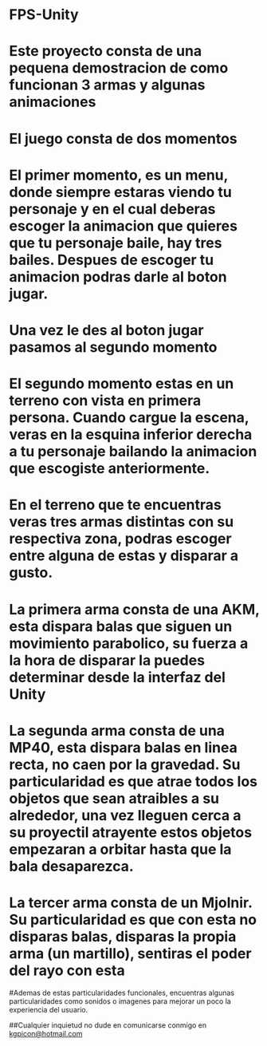 # FPS-Unity
#
# Este proyecto consta de una pequena demostracion de como funcionan 3 armas y algunas animaciones 
#
# El juego consta de dos momentos
#
# El primer momento, es un menu, donde siempre estaras viendo tu personaje y en el cual deberas escoger la animacion que quieres que tu personaje baile,      hay tres bailes. Despues de escoger tu animacion podras darle al boton jugar.
#
# Una vez le des al boton jugar pasamos al segundo momento
#
# El segundo momento estas en un terreno con vista en primera persona. Cuando cargue la escena, veras en la esquina inferior derecha a tu personaje bailando la animacion que escogiste anteriormente.
# En el terreno que te encuentras veras tres armas distintas con su respectiva zona, podras escoger entre alguna de estas y disparar a gusto.
# 
# La primera arma consta de una AKM, esta dispara balas que siguen un movimiento parabolico, su fuerza a la hora de disparar la puedes determinar desde la interfaz del Unity
#
# La segunda arma consta de una MP40, esta dispara balas en linea recta, no caen por la gravedad. Su particularidad es que atrae todos los objetos que sean atraibles a su alrededor, una vez lleguen cerca a su proyectil atrayente estos objetos empezaran a orbitar hasta que la bala desaparezca.
#
# La tercer arma consta de un Mjolnir. Su particularidad es que con esta no disparas balas, disparas la propia arma (un martillo), sentiras el poder del rayo con esta

#Ademas de estas particularidades funcionales, encuentras algunas particularidades como sonidos o imagenes para mejorar un poco la experiencia del usuario.

##Cualquier inquietud no dude en comunicarse conmigo en kgpicon@hotmail.com
#
